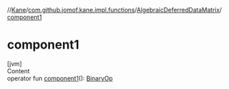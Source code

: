 //[Kane](../../index.md)/[com.github.jomof.kane.impl.functions](../index.md)/[AlgebraicDeferredDataMatrix](index.md)/[component1](component1.md)



# component1  
[jvm]  
Content  
operator fun [component1](component1.md)(): [BinaryOp](../../com.github.jomof.kane.impl/-binary-op/index.md)  



